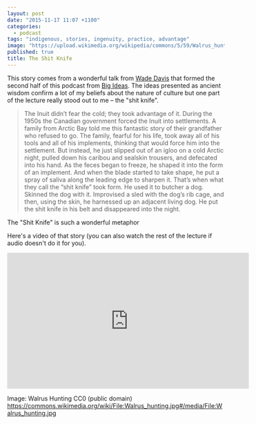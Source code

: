 ```yaml
---
layout: post
date: "2015-11-17 11:07 +1100"
categories: 
  - podcast
tags: "indigenous, stories, ingenuity, practice, advantage"
image: "https://upload.wikimedia.org/wikipedia/commons/5/59/Walrus_hunting.jpg"
published: true
title: The Shit Knife
---
```


This story comes from a wonderful talk from [Wade Davis](http://www.daviswade.com) that formed the second half of this podcast from [Big Ideas](http://www.abc.net.au/radionational/programs/bigideas/when-factories-close_-ancient-wisdom/6810052). The ideas presented as ancient wisdom confirm a lot of my beliefs about the nature of culture but one part of the lecture really stood out to me – the "shit knife". 

>The Inuit didn’t fear the cold; they took advantage of it. During the 1950s the Canadian government forced the Inuit into settlements. A family from Arctic Bay told me this fantastic story of their grandfather who refused to go. The family, fearful for his life, took away all of his tools and all of his implements, thinking that would force him into the settlement. But instead, he just slipped out of an igloo on a cold Arctic night, pulled down his caribou and sealskin trousers, and defecated into his hand. As the feces began to freeze, he shaped it into the form of an implement. And when the blade started to take shape, he put a spray of saliva along the leading edge to sharpen it. That’s when what they call the “shit knife” took form. He used it to butcher a dog. Skinned the dog with it. Improvised a sled with the dog’s rib cage, and then, using the skin, he harnessed up an adjacent living dog. He put the shit knife in his belt and disappeared into the night.

The "Shit Knife" is such a wonderful metaphor 

Here's a video of that story (you can also watch the rest of the lecture if audio doesn't do it for you). 

<iframe width="560" height="315" src="https://www.youtube.com/embed/XuJsbjKKh3E?t=35m58s" frameborder="0" allowfullscreen></iframe>

Image: Walrus Hunting CC0 (public domain)  https://commons.wikimedia.org/wiki/File:Walrus_hunting.jpg#/media/File:Walrus_hunting.jpg
